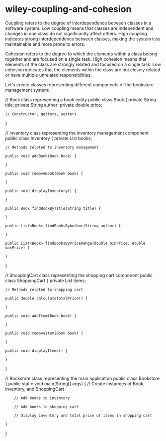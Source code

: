 # wiley-coupling-and-cohesion

Coupling refers to the degree of interdependence between classes in a software system. Low coupling means that classes are independent and changes in one class do not significantly affect others. High coupling indicates strong interdependence between classes, making the system less maintainable and more prone to errors.

Cohesion refers to the degree to which the elements within a class belong together and are focused on a single task. High cohesion means that elements of the class are strongly related and focused on a single task. Low cohesion indicates that the elements within the class are not closely related or have multiple unrelated responsibilities.

Let's create classes representing different components of the bookstore management system:

// Book class representing a book entity
public class Book {
    private String title;
    private String author;
    private double price;

    // Constructor, getters, setters
}

// Inventory class representing the inventory management component
public class Inventory {
    private List<Book> books;
    
    // Methods related to inventory management
    
    public void addBook(Book book) {
        
    }
    
    public void removeBook(Book book) {
        
    }
    
    public void displayInventory() {
        
    }
    
    public Book findBookByTitle(String title) {
        
    }
    
    public List<Book> findBooksByAuthor(String author) {
        
    }
    
    public List<Book> findBooksByPriceRange(double minPrice, double maxPrice) {
        
    }
    
    
    


}

// ShoppingCart class representing the shopping cart component
public class ShoppingCart {
    private List<Book> items;

    // Methods related to shopping cart
    
    public double calculateTotalPrice() {
        
    }
    
    public void addItem(Book book) {
        
    }
    
    public void removeItem(Book book) {
        
    }
    
    public void displayItems() {
        
    }
    
    
    
}

// Bookstore class representing the main application
public class Bookstore {
    public static void main(String[] args) {
        // Create instances of Book, Inventory, and ShoppingCart

        // Add books to inventory

        // Add books to shopping cart

        // Display inventory and total price of items in shopping cart
   
    }
}
